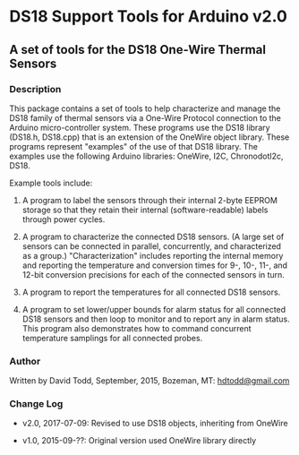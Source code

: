 # DS18 Support Tools for Arduino v2.0
## A set of tools for the DS18 One-Wire Thermal Sensors

### Description

This package contains a set of tools to help characterize and manage the DS18 family of
thermal sensors via a One-Wire Protocol connection to the Arduino micro-controller system.
These programs use the DS18 library (DS18.h, DS18.cpp) that is an extension of the OneWire
object library.  These programs represent "examples" of the use of that DS18 library.  The
examples use the following Arduino libraries: OneWire, I2C, ChronodotI2c, DS18.

Example tools include:

1.  A program to label the sensors through their internal 2-byte EEPROM storage so that
they retain their internal (software-readable) labels through power cycles.

2.  A program to characterize the connected DS18 sensors.  (A large set of sensors can be
connected in parallel, concurrently, and characterized as a group.)  "Characterization" 
includes reporting the internal memory and reporting the temperature and conversion times 
for 9-, 10-, 11-, and 12-bit conversion precisions for each of the connected sensors in turn.

3.  A program to report the temperatures for all connected DS18 sensors.

4.  A program to set lower/upper bounds for alarm status for all connected DS18 sensors
and then loop to monitor and to report any in alarm status.  This program also demonstrates
how to command concurrent temperature samplings for all connected probes.

### Author
Written by David Todd, September, 2015, Bozeman, MT: <hdtodd@gmail.com>

### Change Log

*  v2.0, 2017-07-09: Revised to use DS18 objects, inheriting from OneWire

*  v1.0, 2015-09-??: Original version used OneWire library directly

